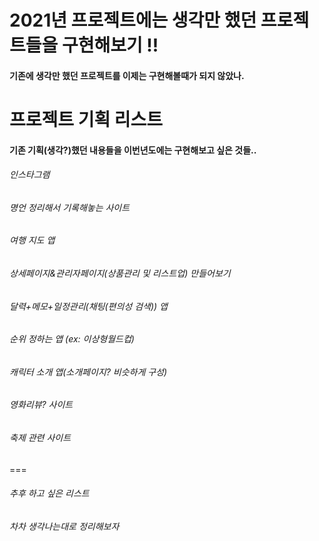 # 2021년 프로젝트에는 생각만 했던 프로젝트들을 구현해보기 !!
#### 기존에 생각만 했던 프로젝트를 이제는 구현해볼때가 되지 않았나.

# 프로젝트 기획 리스트
#### 기존 기획(생각?)했던 내용들을 이번년도에는 구현해보고 싶은 것들..
###### 인스타그램
###### 명언 정리해서 기록해놓는 사이트
###### 여행 지도 앱
###### 상세페이지&관리자페이지(상품관리 및 리스트업) 만들어보기
###### 달력+메모+일정관리(채팅(편의성 검색)) 앱
###### 순위 정하는 앱 (ex: 이상형월드컵)
###### 캐릭터 소개 앱(소개페이지? 비슷하게 구성)
###### 영화리뷰? 사이트
###### 축제 관련 사이트
===

###### 추후 하고 싶은 리스트
###### 차차 생각나는대로 정리해보자